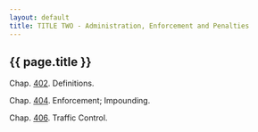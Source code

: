 ```yaml
---
layout: default 
title: TITLE TWO - Administration, Enforcement and Penalties 
---
```


{{ page.title }}
----------------

Chap. [402](1b446328.html). Definitions.

Chap. [404](1c8312ff.html). Enforcement; Impounding.

Chap. [406](1cf5edd8.html). Traffic Control.
